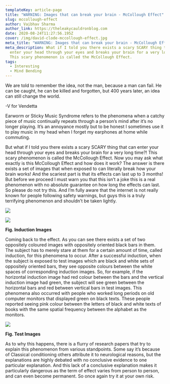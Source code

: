 ```yaml
---
templateKey: article-page
title: "WARNING: Images that can break your brain - McCollough Effect"
slug: mccollough-effect
author: Vaibhav Sharma
author_link: https://theleakycauldronblog.com
date: 2020-08-24T11:27:56.195Z
cover: /img/david-clode-mccollough-effect.jpg
meta_title: "WARNING: Images that can break your brain - McCollough Effect"
meta_description: What if I told you there exists a scary SCARY thing that can
  enter your head through your eyes and breaks your brain for a very long time?!
  This scary phenomenon is called the McCollough Effect.
tags:
  - Interesting
  - Mind Bending
---
```

We are told to remember the idea, not the man, because a man can fail. He can be caught, he can be killed and forgotten, but 400 years later, an idea can still change the world.

\-V for Vendetta



Earworm or Sticky Music Syndrome refers to the phenomena when a catchy piece of music continually repeats through a person’s mind after it’s no longer playing. It’s an annoyance mostly but to be honest I sometimes use it to play music in my head when I forget my earphones at home while commuting.



But what if I told you there exists a scary SCARY thing that can enter your head through your eyes and breaks your brain for a very long time?! This scary phenomenon is called the McCollough Effect. Now you may ask what exactly is this McCollough Effect and how does it work? The answer is there exists a set of images that when exposed to can literally break how your brain works! And the scariest part is that its effects can last up to 3 months! But before we proceed I must warn you that this isn’t a joke this is a real phenomenon with no absolute guarantee on how long the effects can last. So please do not try this. And I’m fully aware that the internet is not really known for people following safety warnings, but guys this is a truly terrifying phenomenon and shouldn’t be taken lightly.

![](https://lh4.googleusercontent.com/CF-fJB0SgfchuR74WPP8VovaPbhLyYNbSoNg9yR1tW7UiM_JzkcOlI6Cl9PK7mQos1VHYrNuZc-VuBVLtwXPvMcbHNFxhQ72o2F6nOcdhE7QlxlU5_UBpBXDuwNrt08_8wq6M7UL)

![](https://lh6.googleusercontent.com/rcLWHB5AXVvOZBcg0huINYaVGT5vqEu4Oy4RZNf4EGCq3iGAjWsD87fgsvfafwyaOd7tvl07m1UkKIta6W0nhzemPWO8T_cfSlHB7qPhCZ7MTVaapKcDQ_wAXoXMzod6GDwrmLIe)

**Fig. Induction Images**

Coming back to the effect. As you can see there exists a set of two oppositely coloured images with oppositely oriented black bars in them. The subject has to merely stare at them for a certain amount of time, called induction, for this phenomena to occur. After a successful induction, when the subject is exposed to test images which are black and white sets of oppositely oriented bars, they see opposite colours between the white spaces of corresponding induction images. So, for example, if the horizontal induction image had red colour between the bars and the vertical induction image had green, the subject will see green between the horizontal bars and red between vertical bars in test images. This phenomena also occurred with people who worked long periods on old computer monitors that displayed green on black texts. These people reported seeing pink colour between the letters of black and white texts of books with the same spatial frequency between the alphabet as the monitors.

![](https://lh3.googleusercontent.com/6_oEQb67vihz0NNHl1tOwcVDLDarfDpC8lLFuuVCa7fjBgGtH-bHVKDkWHLZjTPpgEuiG9U85kz9HS9cy29FEcAmuYXk1xfnFdXyK9C21OclNkXLgqFzQgffu6JHODC_tyZEJZr7)

**Fig. Test Images**

As to why this happens, there is a flurry of research papers that try to explain this phenomenon from various standpoints. Some say it’s because of Classical conditioning others attribute it to neurological reasons, but the explanations are highly debated with no conclusive evidence to one particular explanation. And this lack of a conclusive explanation makes it particularly dangerous as the term of effect varies from person to person, and can even become permanent. So once again try it at your own risk.